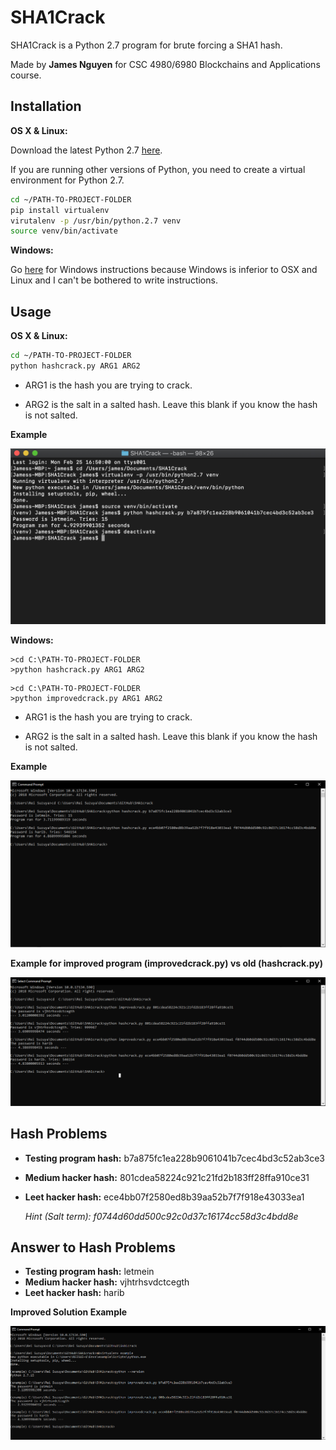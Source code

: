 # SHA1Crack

SHA1Crack is a Python 2.7 program 
for brute forcing a SHA1 hash.

Made by **James Nguyen** for CSC 4980/6980 Blockchains and Applications course.

## Installation

**OS X & Linux:**

Download the latest Python 2.7 [here](https://www.python.org/downloads/release/python-2715/).

If you are running other versions of Python, you need to create a virtual environment for Python 2.7.

```bash
cd ~/PATH-TO-PROJECT-FOLDER
pip install virtualenv
virutalenv -p /usr/bin/python.2.7 venv
source venv/bin/activate
```

**Windows:**

Go [here](http://timmyreilly.azurewebsites.net/python-pip-virtualenv-installation-on-windows/) for Windows instructions because Windows is inferior to OSX and Linux and I can't be bothered to write instructions.

## Usage

**OS X & Linux:**

```bash
cd ~/PATH-TO-PROJECT-FOLDER
python hashcrack.py ARG1 ARG2
```

- ARG1 is the hash you are trying to crack.

- ARG2 is the salt in a salted hash. Leave this blank if you know the hash is not salted.

**Example**

![alt text](https://github.com/chamewin/SHA1Crack/blob/master/images/ex_osx.PNG?raw=true)

**Windows:**

```
>cd C:\PATH-TO-PROJECT-FOLDER
>python hashcrack.py ARG1 ARG2
```

```
>cd C:\PATH-TO-PROJECT-FOLDER
>python improvedcrack.py ARG1 ARG2
```
- ARG1 is the hash you are trying to crack.

- ARG2 is the salt in a salted hash. Leave this blank if you know the hash is not salted.

**Example**

![alt text](https://raw.githubusercontent.com/chamewin/SHA1Crack/master/images/ex_win10.PNG)

**Example for improved program (improvedcrack.py) vs old (hashcrack.py)**

![alt text](https://github.com/chamewin/SHA1Crack/blob/master/images/improvedcrack.PNG?raw=true)

## Hash Problems
- **Testing program hash:** b7a875fc1ea228b9061041b7cec4bd3c52ab3ce3
- **Medium hacker hash:** 801cdea58224c921c21fd2b183ff28ffa910ce31
- **Leet hacker hash:** ece4bb07f2580ed8b39aa52b7f7f918e43033ea1

     _Hint (Salt term): f0744d60dd500c92c0d37c16174cc58d3c4bdd8e_

## Answer to Hash Problems
- **Testing program hash:** letmein
- **Medium hacker hash:** vjhtrhsvdctcegth
- **Leet hacker hash:** harib

**Improved Solution Example**

![alt text](https://github.com/chamewin/SHA1Crack/blob/master/images/solution_improved.PNG?raw=true)
